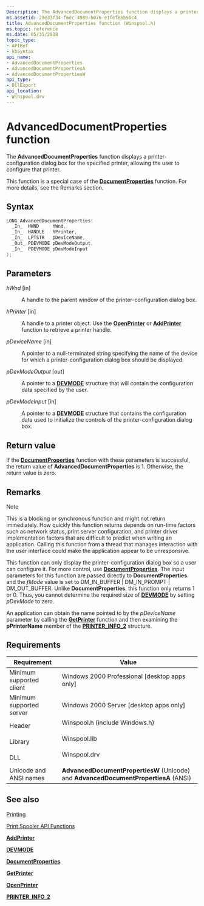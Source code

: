 ```yaml
---
Description: The AdvancedDocumentProperties function displays a printer-configuration dialog box for the specified printer, allowing the user to configure that printer.
ms.assetid: 29e33f34-f6ec-4989-b076-e1fef8eb5bc4
title: AdvancedDocumentProperties function (Winspool.h)
ms.topic: reference
ms.date: 05/31/2018
topic_type: 
- APIRef
- kbSyntax
api_name: 
- AdvancedDocumentProperties
- AdvancedDocumentPropertiesA
- AdvancedDocumentPropertiesW
api_type: 
- DllExport
api_location: 
- Winspool.drv
---
```


# AdvancedDocumentProperties function

The **AdvancedDocumentProperties** function displays a printer-configuration dialog box for the specified printer, allowing the user to configure that printer.

This function is a special case of the [**DocumentProperties**](documentproperties.md) function. For more details, see the Remarks section.

## Syntax


```C++
LONG AdvancedDocumentProperties(
  _In_  HWND     hWnd,
  _In_  HANDLE   hPrinter,
  _In_  LPTSTR   pDeviceName,
  _Out_ PDEVMODE pDevModeOutput,
  _In_  PDEVMODE pDevModeInput
);
```



## Parameters

<dl> <dt>

*hWnd* \[in\]
</dt> <dd>

A handle to the parent window of the printer-configuration dialog box.

</dd> <dt>

*hPrinter* \[in\]
</dt> <dd>

A handle to a printer object. Use the [**OpenPrinter**](openprinter.md) or [**AddPrinter**](addprinter.md) function to retrieve a printer handle.

</dd> <dt>

*pDeviceName* \[in\]
</dt> <dd>

A pointer to a null-terminated string specifying the name of the device for which a printer-configuration dialog box should be displayed.

</dd> <dt>

*pDevModeOutput* \[out\]
</dt> <dd>

A pointer to a [**DEVMODE**](/windows/win32/api/wingdi/ns-wingdi-devmodea) structure that will contain the configuration data specified by the user.

</dd> <dt>

*pDevModeInput* \[in\]
</dt> <dd>

A pointer to a [**DEVMODE**](/windows/win32/api/wingdi/ns-wingdi-devmodea) structure that contains the configuration data used to initialize the controls of the printer-configuration dialog box.

</dd> </dl>

## Return value

If the [**DocumentProperties**](documentproperties.md) function with these parameters is successful, the return value of **AdvancedDocumentProperties** is 1. Otherwise, the return value is zero.

## Remarks

> [!Note]  
> This is a blocking or synchronous function and might not return immediately. How quickly this function returns depends on run-time factors such as network status, print server configuration, and printer driver implementation factors that are difficult to predict when writing an application. Calling this function from a thread that manages interaction with the user interface could make the application appear to be unresponsive.

 

This function can only display the printer-configuration dialog box so a user can configure it. For more control, use [**DocumentProperties**](documentproperties.md). The input parameters for this function are passed directly to **DocumentProperties** and the *fMode* value is set to DM\_IN\_BUFFER \| DM\_IN\_PROMPT \| DM\_OUT\_BUFFER. Unlike **DocumentProperties**, this function only returns 1 or 0. Thus, you cannot determine the required size of [**DEVMODE**](/windows/win32/api/wingdi/ns-wingdi-devmodea) by setting *pDevMode* to zero.

An application can obtain the name pointed to by the *pDeviceName* parameter by calling the [**GetPrinter**](getprinter.md) function and then examining the **pPrinterName** member of the [**PRINTER\_INFO\_2**](printer-info-2.md) structure.

## Requirements



| Requirement | Value |
|-------------------------------------|-----------------------------------------------------------------------------------------------------------|
| Minimum supported client<br/> | Windows 2000 Professional \[desktop apps only\]<br/>                                                |
| Minimum supported server<br/> | Windows 2000 Server \[desktop apps only\]<br/>                                                      |
| Header<br/>                   | <dl> <dt>Winspool.h (include Windows.h)</dt> </dl> |
| Library<br/>                  | <dl> <dt>Winspool.lib</dt> </dl>                   |
| DLL<br/>                      | <dl> <dt>Winspool.drv</dt> </dl>                   |
| Unicode and ANSI names<br/>   | **AdvancedDocumentPropertiesW** (Unicode) and **AdvancedDocumentPropertiesA** (ANSI)<br/>           |



## See also

<dl> <dt>

[Printing](printdocs-printing.md)
</dt> <dt>

[Print Spooler API Functions](printing-and-print-spooler-functions.md)
</dt> <dt>

[**AddPrinter**](addprinter.md)
</dt> <dt>

[**DEVMODE**](/windows/win32/api/wingdi/ns-wingdi-devmodea)
</dt> <dt>

[**DocumentProperties**](documentproperties.md)
</dt> <dt>

[**GetPrinter**](getprinter.md)
</dt> <dt>

[**OpenPrinter**](openprinter.md)
</dt> <dt>

[**PRINTER\_INFO\_2**](printer-info-2.md)
</dt> </dl>

 

 




